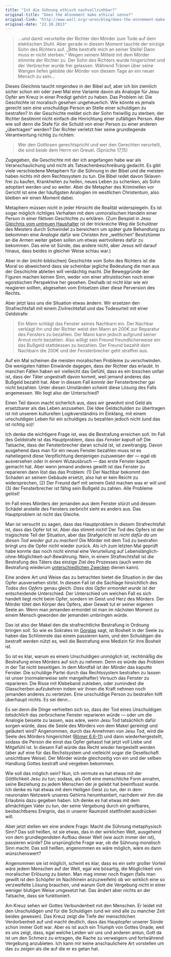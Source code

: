 ```yaml
---
title: "Ist die Sühnung ethisch nachvollziehbar?"
original-title: "Does the Atonement make ethical sense?"
original-link: "http://www.wall.org/~aron/blog/does-the-atonement-make-ethical-sense/"
original-date: "22.10.2013"
---
```


> …und damit verurteilte der Richter den Mörder zum Tode auf dem elektischen Stuhl. Aber gerade in diesem Moment tauchte der einzige Sohn des Richters auf. „Bitte bestrafe mich an seiner Stelle! Dann muss er nicht sterben.“ Wegen seinem Mitleid mit dem Mörder stimmte der Richter zu. Der Sohn des Richters wurde hingerichtet und der Verbrecher wurde frei gelassen. Während Tränen über seine Wangen liefen gelobte der Mörder von diesem Tage an ein neuer Mensch zu sein…

Dieses Gleichnis taucht nirgendwo in der Bibel auf, aber ich bin ziemlich sicher schon ein oder zwei Mal eine Variante davon als Analogie für Jesu Opfer am Kreuz in einer Predigt gehört zu haben. Das Problem ist: Die Geschichte ist moralisch gesehen ungeheuerlich. Wie könnte es jemals gerecht sein eine unschuldige Person an Stelle einer schuldigen zu bestrafen? In der Geschichte meldet sich der Sohn freiwillig zu sterben; der Richter bestimmt nicht einfach die Hinrichtung einer zufälligen Person. Aber wie soll denn die Stafe für die Schuld von einer Person zu einer anderen „übertragen“ werden? Der Richter verletzt hier seine grundlegende Verantwortung richtig zu richten:

> Wer den Gottlosen gerechtspricht und wer den Gerechten verurteilt, die sind beide dem Herrn ein Greuel. (Sprüche 17,15)

Zugegeben, die Geschichte mit der ich angefangen habe war als Veranschaulichung und nicht als Tatsachenbeschreibung gedacht. Es gibt viele verschiedene Metaphern für die Sühnung in der Bibel und die meisten haben nichts mit dem Rechtssystem zu tun. Die Bibel redet davon Sklaven frei zu kaufen, Krankheiten zu heilen, neues Leben zu schenken, als Sohn adoptiert werden und so weiter. Aber die Metapher des Kriminellen vor Gericht ist eine der häufigsten Analogien im westlichen Christentum, also bleiben wir einen Moment dabei.

Metaphern müssen nicht in jeder Hinsicht die Realität widerspiegeln. Es ist sogar möglich richtiges Verhalten mit dem unmoralischen Handeln einer Person in einer fiktiven Geschichte zu erklären. (Zum Beispiel in Jesu [Gleichnis vom untreuen Haushalter](http://www.bibleserver.com/text/SLT/Lukas16,1-13) ist der trickreiche Weg die Schuldner des Meisters durch Schwindel zu bereichern um später gute Behandlung zu bekommen eine *Analogie*  dafür wie Christen ihre „weltlichen“ Besitztümer an die Armen weiter geben sollen um etwas wertvolleres dafür zu bekommen. Das eine ist Sünde, das andere nicht, aber Jesus will darauf hinaus, dass beides in gleicher Weise schlau war.)

Aber in der (nicht-biblischen) Geschichte vom Sohn des Richters ist die Moral so abweichend dass sie scheinbar jegliche Bedeutung die man aus der Geschichte ableiten will verdächtig macht. Die Beweggründe der Figuren machen keinen Sinn, weder von einer altruistischen noch einer egoistischen Perspektive her gesehen. Deshalb ist nicht klar wie wir reagieren sollten, abgesehen vom Entsetzen über diese Perversion des Rechts.

Aber jetzt lass uns die Situation etwas ändern. Wir ersetzen den Strafrechtsfall mit einem Zivilrechtsfall und das Todesurteil mit einer Geldstrafe:

> Ein Mann schlägt das Fenster seines Nachbarn ein. Der Nachbar verklagt ihn und der Richter weist den Mann an 200€ zur Reparatur des Fensters zu bezahlen. Der Mann kann jedoch aufgrund seiner Armut nicht bezahlen. Also willigt sein Freund freundlicherweise ein das Bußgeld stattdessen zu bezahlen. Der Freund bezahlt dem Nachbarn die 200€ und der Fensterbrecher geht straffrei aus.

Auf ein Mal scheinen die meisten moralischen Probleme zu verschwinden. Die wenigsten hätten Einwände dagegen, dass der Richter das erlaubt. In manchen Fällen haben wir vielleicht das Gefühl, dass es ein bisschen unfair ist, dass der Täter ungestraft davon kommt, weil jemand anderes das Bußgeld bezahlt hat. Aber in diesem Fall *konnte* der Fensterbrecher gar nicht bezahlen. Unter diesen Umständen scheint diese Lösung des Falls angemessen. Wo liegt also der Unterschied?

Einen Teil davon macht sicherlich aus, dass wir gewohnt sind Geld als ersetzbarer als das Leben anzusehen. Die Idee Geldschulden zu übertragen ist mit unserem kulturellen Logikverständnis im Einklang, mit einem unschuldigen Leben für ein schuldiges zu bezahlen jedoch nicht (und das ist richtig so)!

Ich denke die wichtigere Frage ist, was die Bestrafung erreichen soll. Im Fall des Geldstrafe ist das Hauptproblem, dass das *Fenster kaputt ist*! Die Tatsache, dass der Fensterbrecher daran schuld ist, ist zweitrangig. Davon ausgehend dass man für ein neues Fenster bezahlen muss ist es naheliegend diese Verpflichtung demjenigen zuzuweisen der — egal ob ausversehen oder in einem Wutausbruch — das erste Fenster kaputt gemacht hat. Aber wenn jemand anderes gewillt ist das Fenster zu reparieren dann löst das das Problem: (1) Der Nachbar bekommt den Schaden an seinem Gebäude ersetzt, also hat er kein Reicht zu widersprechen, (2) Der Freund darf mit seinem Geld machen was er will und (3) der Fensterbrecher ist fähig sein Bußgeld zu zahlen. Alle Probleme gelöst!

Im Fall eines Mörders der jemanden aus dem Fenster stürzt und dessen Schädel anstelle des Fensters zerbricht sieht es anders aus. Das Hauptproblem ist nicht das Gleiche.

Man ist versucht zu sagen, dass das Hauptproblem in diesem Strafrechtsfall ist, dass das Opfer tot ist. Aber das stimmt nicht! Der Tod des Opfers ist der tragischste Teil der Situation, aber das Strafgericht ist *nicht dafür da um diesen Tod wieder gut zu machen*! Die Mörder mit dem Tod zu bestrafen bringt uns die Opfer nicht wieder zurück. Als ich zum letzten Mal geprüft habe konnte das noch nicht einmal eine Verurteilung auf Lebenslänglich-ohne-Möglichkeit-auf-Bewährung. Nein, in einem Strafrechtsfall ist die Bestrafung des Täters das einzige Ziel des Prozesses (auch wenn die Bestrafung wiederum [unterschiedlichen Zwecken](http://www.wall.org/~aron/blog/thoughts-about-the-death-penalty/) dienen kann).

Eine andere Art und Weise das zu betrachten bietet die Situation in der das Opfer ausversehen stirbt. In diesem Fall ist die Sachlage hinsichtlich des *Todes des Opfers* genau gleich. *Dass das Opfer ermordet wurde* ist der entscheidende Unterschied. Der Unterschied um welchen Fall es sich handelt liegt nicht beim Opfer, sondern im Geist und Herz des Mörders. Der Mörder tötet den Körper des Opfers, aber Gewalt tut er seiner eigenen Seele an. Wenn man jemanden ermordet ist man im nächsten Moment zu einem Mensch geworden der jemanden umbringen *würde*.

Das ist also der Makel den die strafrechtliche Bestrafung in Ordnung bringen soll. So wie es Sokrates im [Gorgias](http://www.zeno.org/Philosophie/M/Platon/Gorgias) sagt, ist Bosheit in der Seele zu haben das Schlimmste das einem passieren kann, und den Schuldigen die bestraft werden nützt es, weil die Bestrafung eine Medizin für ihre Bosheit ist.

So ist es klar, warum es einem Unschuldigen unmöglich ist, rechtmäßig die Bestrafung eines Mörders auf sich zu nehmen. Denn es würde das Problem in der Tat nicht beseitigen. In dem Mordfall ist der *Mörder* das kaputte Fenster. Die schuldige Partei durch das Rechtssystem bestrafen zu lassen ist unser (normalerweise sehr mangelhafter) Versuch das Fenster zu reparieren: Die Risse mit Klebeband zukleben, oder zumindest die Glasscherben aufzukehren indem wir ihnen die Kraft nehmen noch jemanden anderes zu verletzen. Eine unschuldige Person zu bestrafen hilft überhaupt nichts. Es sei denn...

Es sei denn die Dinge verhielten sich so, dass der Tod eines Unschuldigen *tatsächlich* das zerbrochene Fenster reparieren würde — oder um die Analogie beiseite zu lassen, was wäre, wenn Jesu Tod tatsächlich dafür sorgen würde, dass die Seele des Mörders von dem Makel gereinigt und geläutert wird? Angenommen, durch das Annehmen von Jesu Tod, wird die Seele des Mörders hingerichtet ([Römer 6,6-11](http://www.bibleserver.com/text/SLT/R%C3%B6mer6,6-11)) und dann wiederhergestellt, sodass die Person die einst das Opfer gehasst hat jetzt voll Liebe und Mitgefühl ist. In diesem Fall würde das Recht wieder hergestellt werden (aber auf eine für das Rechstsystem und vielleicht sogar die Gesellschaft unsichtbare Weise). Der Mörder würde gleichzeitig von ein und der selben Handlung Gottes bestraft und vergeben bekommen.

Wie soll das möglich sein? Nun, ich vermute es hat etwas mit der Göttlichkeit Jesu zu tun; sodass, als Gott eine menschliche Form annahm, seine Beziehung zu jedem Menschen der je gelebt hat beeinflusst wurde. Ich denke es hat etwas mit dem Heiligen Geist zu tun, der in dem neuronalen Netzwerk unseres Gehirns herumhantiert, nachdem wir ihm die Erlaubnis dazu gegeben haben. Ich denke es hat etwas mit dem allmächtigen Vater zu tun, der seine Vergebung durch ein greifbares, beobachtbares Ereignis, das in unserer Raumzeit stattfindet ausdrücken will.

Aber jetzt stellen wir eine andere Frage: Macht die Sühnung metaphysisch Sinn? Das soll heißen, ist sie etwas, das in der wirklichen Welt, ausgehend von dem grundlegendsten Aufbau dieser Welt (wie auch immer der ist), passieren würde? Die ursprüngliche Frage war, ob die Sühnung *moralisch* Sinn macht. Das soll heißen, angenommen es wäre möglich, wäre es dann wünschenswert?

Angenommen sie ist möglich, scheint es klar, dass es ein sehr großer Vorteil wäre jedem Menschen auf der Welt, egal wie bösartig, die Möglichkeit von moralischer Erlösung zu bieten. Man mag immer noch fragen (falls man gewillt ist den Schöpfer im Nachhinein anzuzweifeln) ob wir wirklich eine so verzweifelte Lösung brauchen, und warum Gott die Vergebung nicht in einer weniger blutigen Weise umgesetzt hat. Das ändert aber nichts an der Tatsache, dass sie funktioniert.

Am Kreuz sehen wir Gottes Verbundenheit mit den Menschen. Er leidet mit den Unschuldigen und für die Schuldigen (und wir sind alle zu mancher Zeit beides gewesen). Das Kreuz zeigt die Tiefe der menschlichen Verdorbenheit auf und macht deutlich, dass das Hauptopfer unserer Sünde schon immer Gott war. Aber es ist auch ein Triumph von Gottes Gnade, weil es uns zeigt, dass, egal welche Leiden wir uns und anderen antun, Gott da ist um den Schmerz zu ertragen, die Rache zu verweigern und fortwährend Vergebung anzubieten. Ich kann mir keine anschaulichere Art vorstellen um das zu zeigen als die auf die er es getan hat.

